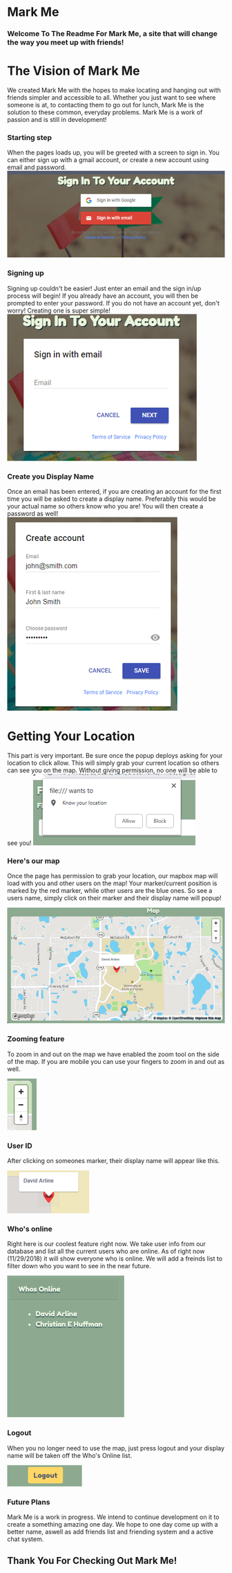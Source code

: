 # Mark Me
### Welcome To The Readme For Mark Me, a site that will change the way you meet up with friends!

# The Vision of Mark Me
We created Mark Me with the hopes to make locating and hanging out with friends simpler and accessible to all. Whether you just want to see where someone is at, to contacting them to go out for lunch, Mark Me is the solution to these common, everyday problems. Mark Me is a work of passion and is still in development!

### Starting step
When the pages loads up, you will be greeted with a screen to sign in. You can either sign up with a gmail account, or create a new account using email and password.
![This is the signup/sign in page](assets/images/Sign-in.PNG)


### Signing up
Signing up couldn't be easier! Just enter an email and the sign in/up process will begin! If you already have an account, you will then be prompted to enter your password. If you do not have an account yet, don't worry! Creating one is super simple!
![Here is where you sign up](assets/images/Sign-Up.PNG)


### Create you Display Name
Once an email has been entered, if you are creating an account for the first time you will be asked to create a display name. Preferablly this would be your actual name so others know who you are! You will then create a password as well!
![Make your display name and password](assets/images/account-creation.PNG)


# Getting Your Location
This part is very important. Be sure once the popup deploys asking for your location to click allow. This will simply grab your current location so others can see you on the map. Without giving permission, no one will be able to see you!
![Please allow geolocation](assets/images/Know-your-location.PNG)

### Here's our map
Once the page has permission to grab your location, our mapbox map will load with you and other users on the map! Your marker/current position is marked by the red marker, while other users are the blue ones. So see a users name, simply click on their marker and their display name will popup!

![This is the map](assets/images/The-Map.PNG)

### Zooming feature
To zoom in and out on the map we have enabled the zoom tool on the side of the map. If you are mobile you can use your fingers to zoom in and out as well.

![The zoom buttons](assets/images/Zoom.PNG)

### User ID
After clicking on someones marker, their display name will appear like this.

![The popup that has the users display](assets/images/User-icon.PNG)

### Who's online
Right here is our coolest feature right now. We take user info from our database and list all the current users who are online. As of right now (11/29/2018) it will show everyone who is online. We will add a freinds list to filter down who you want to see in the near future.

![Our card that gives a list of who is current online](assets/images/Whos-Online.PNG)

### Logout
When you no longer need to use the map, just press logout and your display name will be taken off the Who's Online list.

![The logout button](assets/images/logout.PNG)

### Future Plans
Mark Me is a work in progress. We intend to continue development on it to create a something amazing one day. We hope to one day come up with a better name, aswell as add friends list and friending system and a active chat system. 

## Thank You For Checking Out Mark Me!

